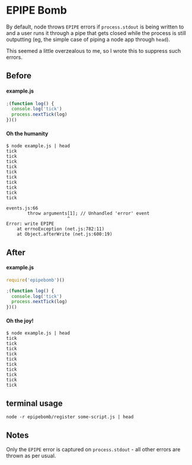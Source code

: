 # EPIPE Bomb

By default, node throws `EPIPE` errors if `process.stdout` is being written to and
a user runs it through a pipe that gets closed while the process is still outputting
(eg, the simple case of piping a node app through `head`).

This seemed a little overzealous to me, so I wrote this to suppress such errors.

## Before

#### example.js
```javascript
;(function log() {
  console.log('tick')
  process.nextTick(log)
})()
```

#### Oh the humanity

```shell
$ node example.js | head
tick
tick
tick
tick
tick
tick
tick
tick
tick
tick

events.js:66
        throw arguments[1]; // Unhandled 'error' event
                       ^
Error: write EPIPE
    at errnoException (net.js:782:11)
    at Object.afterWrite (net.js:600:19)
```

## After

#### example.js
```javascript
require('epipebomb')()

;(function log() {
  console.log('tick')
  process.nextTick(log)
})()
```

#### Oh the joy!
```shell
$ node example.js | head
tick
tick
tick
tick
tick
tick
tick
tick
tick
tick
```

## terminal usage

```shell
node -r epipebomb/register some-script.js | head
```

## Notes

Only the `EPIPE` error is captured on `process.stdout` - all other errors are thrown as per usual.
